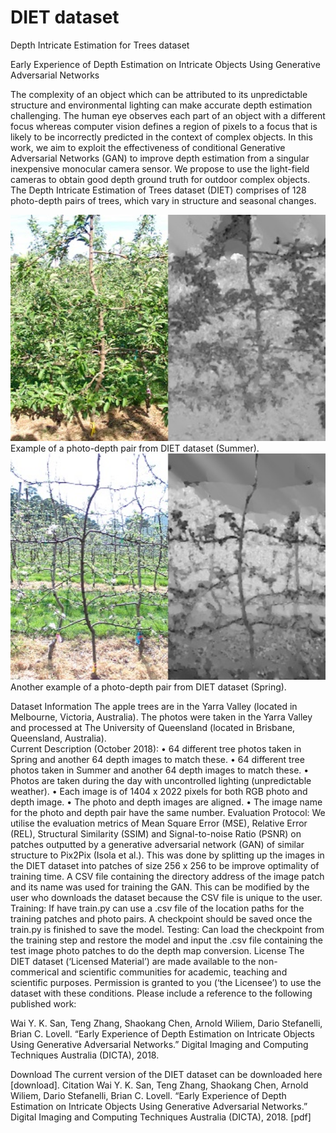 # DIET dataset
Depth Intricate Estimation for Trees dataset

Early Experience of Depth Estimation on Intricate Objects 
Using Generative Adversarial Networks

The complexity of an object which can be attributed to its unpredictable structure and environmental lighting can make accurate depth estimation challenging. The human eye observes each part of an object with a different focus whereas computer vision defines a region of pixels to a focus that is likely to be incorrectly predicted in the context of complex objects.   In this work, we aim to exploit the effectiveness of conditional Generative Adversarial Networks (GAN) to improve depth estimation from a singular inexpensive monocular camera sensor.  We propose to use the light-field cameras to obtain good depth ground truth for outdoor complex objects. The Depth Intricate Estimation of Trees dataset (DIET) comprises of 128 photo-depth pairs of trees, which vary in structure and seasonal changes. 

<img src="Summer_Example.jpg" width="900px"/>
Example of a photo-depth pair from DIET dataset (Summer). 
<img src="Spring_Example.jpg" width="900px"/>   
Another example of a photo-depth pair from DIET dataset (Spring). 

Dataset Information
The apple trees are in the Yarra Valley (located in Melbourne, Victoria, Australia). The photos were taken in the Yarra Valley and processed at The University of Queensland (located in Brisbane, Queensland, Australia).  
Current Description (October 2018):
•	64 different tree photos taken in Spring and another 64 depth images to match these.
•	64 different tree photos taken in Summer and another 64 depth images to match these.
•	Photos are taken during the day with uncontrolled lighting (unpredictable weather). 
•	Each image is of 1404 x 2022 pixels for both RGB photo and depth image.
•	The photo and depth images are aligned. 
•	The image name for the photo and depth pair have the same number.
Evaluation Protocol: 
We utilise the evaluation metrics of Mean Square Error (MSE), Relative Error (REL), Structural Similarity (SSIM) and Signal-to-noise Ratio (PSNR)  on patches outputted by a generative adversarial network (GAN) of similar structure to Pix2Pix (Isola et al.). This was done by splitting up the images in the DIET dataset into patches of size 256 x 256 to be improve optimality of training time. A CSV file containing the directory address of the image patch and its name was used for training the GAN. This can be modified by the user who downloads the dataset because the CSV file is unique to the user.  
Training:  If have train.py can use a .csv file of the location paths for the training patches and photo pairs. A checkpoint should be saved once the train.py is finished to save the model.
Testing: Can load the checkpoint from the training step and restore the model and input the .csv file containing the test image photo patches to do the depth map conversion.
License
The DIET dataset (‘Licensed Material’) are made available to the non-commerical and scientific communities for academic, teaching and scientific purposes. Permission is granted to you (‘the Licensee’) to use the dataset with these conditions. Please include a reference to the following published work:

Wai Y. K. San, Teng Zhang, Shaokang Chen, Arnold Wiliem, Dario Stefanelli, Brian C. Lovell. “Early Experience of Depth Estimation on Intricate Objects Using Generative Adversarial Networks.” Digital Imaging and Computing Techniques Australia (DICTA), 2018.

Download
The current version of the DIET dataset can be downloaded here [download].
Citation
Wai Y. K. San, Teng Zhang, Shaokang Chen, Arnold Wiliem, Dario Stefanelli, Brian C. Lovell. “Early Experience of Depth Estimation on Intricate Objects Using Generative Adversarial Networks.” Digital Imaging and Computing Techniques Australia (DICTA), 2018. [pdf]
